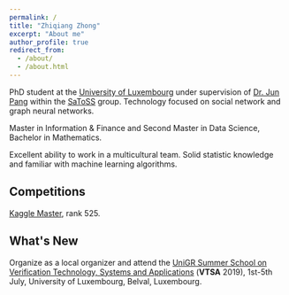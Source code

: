 ```yaml
---
permalink: /
title: "Zhiqiang Zhong"
excerpt: "About me"
author_profile: true
redirect_from: 
  - /about/
  - /about.html
---
```


PhD student at the [University of Luxembourg](https://wwwen.uni.lu/) under supervision of [Dr. Jun Pang](http://satoss.uni.lu/members/jun/) within the [SaToSS](http://satoss.uni.lu/) group. Technology focused on social network and graph neural networks.

Master in Information & Finance and Second Master in Data Science, Bachelor in Mathematics.

Excellent ability to work in a multicultural team. 
Solid statistic knowledge and familiar with machine learning algorithms. 

## Competitions
[Kaggle Master](https://www.kaggle.com/zhiqiangzhong), rank 525.

## What's New
Organize as a local organizer and attend the [UniGR Summer School on Verification Technology, Systems and Applications](https://resources.mpi-inf.mpg.de/departments/rg1/conferences/vtsa19/) (**VTSA** 2019), 1st-5th July, University of Luxembourg, Belval, Luxembourg. 
